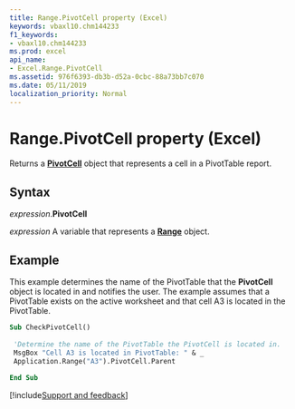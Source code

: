 ```yaml
---
title: Range.PivotCell property (Excel)
keywords: vbaxl10.chm144233
f1_keywords:
- vbaxl10.chm144233
ms.prod: excel
api_name:
- Excel.Range.PivotCell
ms.assetid: 976f6393-db3b-d52a-0cbc-88a73bb7c070
ms.date: 05/11/2019
localization_priority: Normal
---
```



# Range.PivotCell property (Excel)

Returns a **[PivotCell](Excel.PivotCell.md)** object that represents a cell in a PivotTable report.


## Syntax

_expression_.**PivotCell**

_expression_ A variable that represents a **[Range](excel.range(object).md)** object.


## Example

This example determines the name of the PivotTable that the **PivotCell** object is located in and notifies the user. The example assumes that a PivotTable exists on the active worksheet and that cell A3 is located in the PivotTable.

```vb
Sub CheckPivotCell() 
 
 'Determine the name of the PivotTable the PivotCell is located in. 
 MsgBox "Cell A3 is located in PivotTable: " & _ 
 Application.Range("A3").PivotCell.Parent 
 
End Sub
```




[!include[Support and feedback](~/includes/feedback-boilerplate.md)]